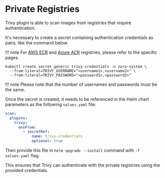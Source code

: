 # Private Registries

Trivy plugin is able to scan images from registries that require authentication.

It's necessary to create a secret containing authentication credentials as pairs, like the command below.

!!! note
    For [AWS ECR](ecr.md) and [Azure ACR](acr.md) registries, please refer to the specific pages.

```shell
kubectl create secret generic trivy-credentials -n zora-system \
  --from-literal=TRIVY_USERNAME="<username1>,<username2>" \
  --from-literal=TRIVY_PASSWORD="<password1>,<password2>"
```

!!! note
    Please note that the number of usernames and passwords must be the same.

Once the secret is created, it needs to be referenced in the Helm chart parameters as the following `values.yaml` file:

```yaml hl_lines="6"
scan:
  plugins:
    trivy:
      envFrom:
        - secretRef:
            name: trivy-credentials
            optional: true
```

Then provide this file in `helm upgrade --install` command with `-f values.yaml` flag.

This ensures that Trivy can authenticate with the private registries using the provided credentials.
